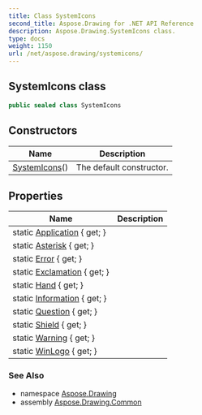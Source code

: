 ```yaml
---
title: Class SystemIcons
second_title: Aspose.Drawing for .NET API Reference
description: Aspose.Drawing.SystemIcons class. 
type: docs
weight: 1150
url: /net/aspose.drawing/systemicons/
---
```

## SystemIcons class

```csharp
public sealed class SystemIcons
```

## Constructors

| Name | Description |
| --- | --- |
| [SystemIcons](systemicons/)() | The default constructor. |

## Properties

| Name | Description |
| --- | --- |
| static [Application](../../aspose.drawing/systemicons/application/) { get; } |  |
| static [Asterisk](../../aspose.drawing/systemicons/asterisk/) { get; } |  |
| static [Error](../../aspose.drawing/systemicons/error/) { get; } |  |
| static [Exclamation](../../aspose.drawing/systemicons/exclamation/) { get; } |  |
| static [Hand](../../aspose.drawing/systemicons/hand/) { get; } |  |
| static [Information](../../aspose.drawing/systemicons/information/) { get; } |  |
| static [Question](../../aspose.drawing/systemicons/question/) { get; } |  |
| static [Shield](../../aspose.drawing/systemicons/shield/) { get; } |  |
| static [Warning](../../aspose.drawing/systemicons/warning/) { get; } |  |
| static [WinLogo](../../aspose.drawing/systemicons/winlogo/) { get; } |  |

### See Also

* namespace [Aspose.Drawing](../../aspose.drawing/)
* assembly [Aspose.Drawing.Common](../../)


